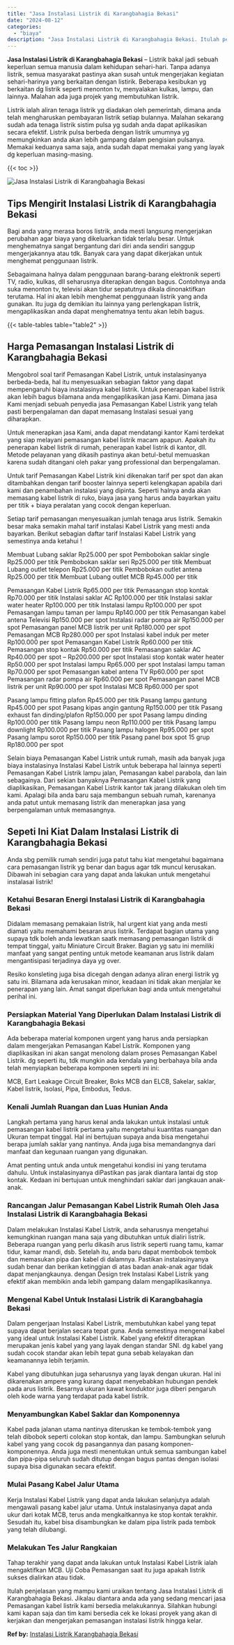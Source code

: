 ```yaml
---
title: "Jasa Instalasi Listrik di Karangbahagia Bekasi"
date: "2024-08-12"
categories: 
  - "biaya"
description: "Jasa Instalasi Listrik di Karangbahagia Bekasi. Itulah penjelasan yang mampu kami uraikan tentang Jasa Instalasi Listrik di Karangbahagia Bekasi. Jikalau dia..."
---
```


**Jasa Instalasi Listrik di Karangbahagia Bekasi** – Listrik bakal jadi sebuah keperluan semua manusia dalam kehidupan sehari-hari. Tanpa adanya listrik, semua masyarakat pastinya akan susah untuk mengerjakan kegiatan sehari-harinya yang berkaitan dengan listirik. Beberapa kesibukan yg berkaitan dg listrik seperti menonton tv, menyalakan kulkas, lampu, dan lainnya. Malahan ada juga projek yang membutuhkan listrik.

Listrik ialah aliran tenaga listrik yg diadakan oleh pemerintah, dimana anda telah mengharuskan pembayaran listrik setiap bulannya. Malahan sekarang sudah ada tenaga listrik sistim pulsa yg sudah anda dapat aplikasikan secara efektif. Listrik pulsa berbeda dengan listrik umumnya yg memungkinkan anda akan lebih gampang dalam pengisian pulsanya. Memakai keduanya sama saja, anda sudah dapat memakai yang yang layak dg keperluan masing-masing.

{{< toc >}}

![Jasa Instalasi Listrik di Karangbahagia Bekasi](/images/instalasi-listrik-murah16.png)

## Tips Mengirit Instalasi Listrik di Karangbahagia Bekasi

Bagi anda yang merasa boros listrik, anda mesti langsung mengerjakan perubahan agar biaya yang dikeluarkan tidak terlalu besar. Untuk menghematnya sangat bergantung dari diri anda sendiri sanggup mengerjakannya atau tdk. Banyak cara yang dapat dikerjakan untuk menghemat penggunaan listrik.

Sebagaimana halnya dalam penggunaan barang-barang elektronik seperti TV, radio, kulkas, dll seharusnya diterapkan dengan bagus. Contohnya anda suka menonton tv, televisi akan tidur sepatutnya dikala dinonaktifkan terutama. Hal ini akan lebih menghemat penggunaan listrik yang anda gunakan. Itu juga dg demikian itu lainnya yang perlengkapan listrik, mengaplikasikan anda dapat menghematnya tentu akan lebih bagus.

{{< table-tables table="table2" >}}

## Harga Pemasangan Instalasi Listrik di Karangbahagia Bekasi

Mengobrol soal tarif Pemasangan Kabel Listrik, untuk instalasinyanya berbeda-beda, hal itu menyesuaikan sebagian faktor yang dapat mempengaruhi biaya instalasinya kabel listrik. Untuk penerapan kabel listrik akan lebih bagus bilamana anda mengaplikasikan jasa Kami. Dimana jasa Kami menjadi sebuah penyedia jasa Pemasangan Kabel Listrik yang telah pasti berpengalaman dan dapat memasang Instalasi sesuai yang diharapkan.

Untuk menerapkan jasa Kami, anda dapat mendatangi kantor Kami terdekat yang siap melayani pemasangan kabel listrik macam apapun. Apakah itu penerapan kabel listrik di rumah, penerapan kabel listrik di kantor, dll. Metode pelayanan yang dikasih pastinya akan betul-betul memuaskan karena sudah ditangani oleh pakar yang professional dan berpengalaman.

Untuk tarif Pemasangan Kabel Listrik kini dikenakan tarif per spot dan akan ditambahkan dengan tarif booster lainnya seperti kelengkapan apabila dari kami dan penambahan instalasi yang dipinta. Seperti halnya anda akan memasang kabel listrik di ruko, biaya jasa yang harus anda bayarkan yaitu per titik + biaya peralatan yang cocok dengan keperluan.

Setiap tarif pemasangan menyesuaikan jumlah tenaga arus listrik. Semakin besar maka semakin mahal tarif instalasi Kabel Listrik yang mesti anda bayarkan. Berikut sebagian daftar tarif Instalasi Kabel Listrik yang semestinya anda ketahui !

Membuat Lubang saklar Rp25.000 per spot Pembobokan saklar single Rp25.000 per titik Pembobokan saklar seri Rp25.000 per titik Membuat Lubang outlet telepon Rp25.000 per titik Pembobokan outlet antena Rp25.000 per titik Membuat Lubang outlet MCB Rp45.000 per titik

Pemasangan Kabel Listrik Rp65.000 per titik Pemasangan stop kontak Rp70.000 per titik Instalasi saklar AC Rp100.000 per titik Instalasi saklar water heater Rp100.000 per titik Instalasi lampu Rp100.000 per spot Pemasangan lampu taman per lampu Rp140.000 per titik Pemasangan kabel antena Televisi Rp150.000 per spot Instalasi radar pompa air Rp150.000 per spot Pemasangan panel MCB listrik per unit Rp180.000 per spot Pemasangan MCB Rp280.000 per spot Instalasi kabel induk per meter Rp100.000 per spot Pemasangan Kabel Listrik Rp60.000 per titik Pemasangan stop kontak Rp50.000 per titik Pemasangan saklar AC Rp40.000 per spot – Rp200.000 per spot Instalasi stop kontak water heater Rp50.000 per spot Instalasi lampu Rp65.000 per spot Instalasi lampu taman Rp70.000 per spot Pemasangan kabel antena TV Rp60.000 per spot Pemasangan radar pompa air Rp60.000 per spot Pemasangan panel MCB listrik per unit Rp90.000 per spot Instalasi MCB Rp60.000 per spot

Pasang lampu fitting plafon Rp45.000 per titik Pasang lampu gantung Rp45.000 per spot Pasang kipas angin gantung Rp150.000 per titik Pasang exhaust fan dinding/plafon Rp150.000 per spot Pasang lampu dinding Rp100.000 per titik Pasang lampu neon Rp110.000 per titik Pasang lampu downlight Rp100.000 per titik Pasang lampu halogen Rp95.000 per spot Pasang lampu sorot Rp150.000 per titik Pasang panel box spot 15 grup Rp180.000 per spot

Selain biaya Pemasangan Kabel Listrik untuk rumah, masih ada banyak juga biaya instalasinya Instalasi Kabel Listrik untuk beberapa hal lainnya seperti Pemasangan Kabel Listrik lampu jalan, Pemasangan kabel parabola, dan lain sebagainya. Dari sekian banyaknya Pemasangan Kabel Listrik yang diaplikasikan, Pemasangan Kabel Listrik kantor tak jarang dilakukan oleh tim kami. Apalagi bila anda baru saja membangun sebuah rumah, karenanya anda patut untuk memasang listrik dan menerapkan jasa yang berpengalaman untuk memasangnya.

## Sepeti Ini Kiat Dalam Instalasi Listrik di Karangbahagia Bekasi


Anda sbg pemilik rumah sendiri juga patut tahu kiat mengetahui bagaimana cara pemasangan listrik yg benar dan bagus agar tdk muncul kerusakan. Dibawah ini sebagian cara yang dapat anda lakukan untuk mengetahui instalasai listrik!

### Ketahui Besaran Energi Instalasi Listrik di Karangbahagia Bekasi

Didalam memasang pemakaian listrik, hal urgent kiat yang anda mesti diamati yaitu memahami besaran arus listrik. Terdapat bagian utama yang supaya tdk boleh anda lewatkan saatk memasang pemasangan listrik di tempat tinggal, yaitu Miniature Circuit Braker. Bagian yg satu ini memiliki manfaat yang sangat penting untuk metode keamanan arus listrik dalam mengantisipasi terjadinya daya yg over.

Resiko konsleting juga bisa dicegah dengan adanya aliran energi listrik yg satu ini. Bilamana ada kerusakan minor, keadaan ini tidak akan menjalar ke penerapan yang lain. Amat sangat diperlukan bagi anda untuk mengetahui perihal ini.

### Persiapkan Material Yang Diperlukan Dalam Instalasi Listrik di Karangbahagia Bekasi

Ada beberapa material komponen urgent yang harus anda persiapkan dalam mengerjakan Pemasangan Kabel Listrik. Komponen yang diaplikasikan ini akan sangat menolong dalam proses Pemasangan Kabel Listrik. dg seperti itu, tdk mungkin ada kendala yang berbahaya bila anda telah menyiapkan beberapa komponen seperti ini ini:

MCB, Eart Leakage Circuit Breaker, Boks MCB dan ELCB, Sakelar, saklar, Kabel listrik, Isolasi, Pipa, Embodus, Tedus.

### Kenali Jumlah Ruangan dan Luas Hunian Anda

Langkah pertama yang harus kenal anda lakukan untuk instalasi untuk pemasangan kabel listrik pertama yaitu mengetahui kuantitas ruangan dan Ukuran tempat tinggal. Hal ini bertujuan supaya anda bisa mengetahui berapa jumlah saklar yang nantinya. Anda juga bisa memandangnya dari manfaat dan kegunaan ruangan yang digunakan.

Amat penting untuk anda untuk mengetahui kondisi ini yang terutama dahulu. Untuk instalasinyanya diPastikan pas jarak diantara lantai dg stop kontak. Kedaan ini bertujuan untuk menghindari saklar dari jangkauan anak-anak.

### Rancangan Jalur Pemasangan Kabel Listrik Rumah Oleh Jasa Instalasi Listrik di Karangbahagia Bekasi

Dalam melakukan Instalasi Kabel Listrik, anda seharusnya mengetahui kemungkinan ruangan mana saja yang dibutuhkan untuk dialiri listrik. Beberapa ruangan yang perlu dikasih arus listrik seperti ruang tamu, kamar tidur, kamar mandi, dsb. Setelah itu, anda baru dapat membobok tembok dan memasukan pipa dan kabel di dalamnya. Pastikan instalasinyanya sudah benar dan berikan ketinggian di atas badan anak-anak agar tidak dapat menjangkaunya. dengan Design trek Instalasi Kabel Listrik yang efektif akan membikin anda lebih gampang dalam mengaplikasikannya.

### Mengenal Kabel Untuk Instalasi Listrik di Karangbahagia Bekasi

Dalam pengerjaan Instalasi Kabel Listrik, membutuhkan kabel yang tepat supaya dapat berjalan secara tepat guna. Anda semestinya mengenal kabel yang ideal untuk Instalasi Kabel Listrik. Kabel yang efektif diterapkan merupakan jenis kabel yang yang layak dengan standar SNI. dg kabel yang sudah cocok standar akan lebih tepat guna sebab kelayakan dan keamanannya lebih terjamin.

Kabel yang dibutuhkan juga seharusnya yang layak dengan ukuran. Hal ini dikarenakan ampere yang kurang dapat menyebabkan hubungan pendek pada arus listrik. Besarnya ukuran kawat konduktor juga diberi pengaruh oleh kode warna yang terdapat pada kabel listrik.

### Menyambungkan Kabel Saklar dan Komponennya

Kabel pada jalanan utama nantinya diteruskan ke tembok-tembok yang telah dibobok seperti colokan stop kontak, dan lampu. Sambungkan seluruh kabel yang yang cocok dg pasangannya dan pasang komponen-komponennya. Anda juga mesti menentukan untuk semua sambungan kabel dan pipa-pipa seluruh sudah ditutup dengan bagus pantas dengan isolasi supaya bisa digunakan secara efektif.

### Mulai Pasang Kabel Jalur Utama

Kerja Instalasi Kabel Listrik yang dapat anda lakukan selanjutya adalah mengawali pasang kabel jalur utama. Untuk instalasinyanya dapat anda ukur dari kotak MCB, terus anda mengkaitkannya ke stop kontak terakhir. Sesudah itu, kabel bisa disambungkan ke dalam pipa listrik pada tembok yang telah dilubangi.

### Melakukan Tes Jalur Rangkaian

Tahap terakhir yang dapat anda lakukan untuk Instalasi Kabel Listrik ialah mengaktifkan MCB. Uji Coba Pemasangan saat itu juga apakah listrik sukses dialirkan atau tidak.

Itulah penjelasan yang mampu kami uraikan tentang Jasa Instalasi Listrik di Karangbahagia Bekasi. Jikalau diantara anda ada yang sedang mencari jasa Pemasangan kabel listrik kami bersedia melakukannya. Silahkan hubungi kami kapan saja dan tim kami bersedia cek ke lokasi proyek yang akan di kerjakan dan mengerjakan pemasangan instalasi listrik hingga kelar.

**Ref by:** [Instalasi Listrik Karangbahagia Bekasi](https://id.wikipedia.org/wiki/Instalasi)
